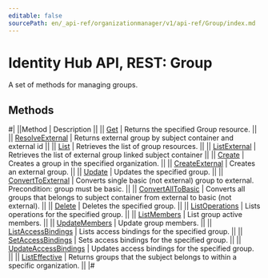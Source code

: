 ```yaml
---
editable: false
sourcePath: en/_api-ref/organizationmanager/v1/api-ref/Group/index.md
---
```


# Identity Hub API, REST: Group

A set of methods for managing groups.

## Methods

#|
||Method | Description ||
|| [Get](get.md) | Returns the specified Group resource. ||
|| [ResolveExternal](resolveExternal.md) | Returns external group by subject container and external id ||
|| [List](list.md) | Retrieves the list of group resources. ||
|| [ListExternal](listExternal.md) | Retrieves the list of external group linked subject container ||
|| [Create](create.md) | Creates a group in the specified organization. ||
|| [CreateExternal](createExternal.md) | Creates an external group. ||
|| [Update](update.md) | Updates the specified group. ||
|| [ConvertToExternal](convertToExternal.md) | Converts single basic (not external) group to external. Precondition: group must be basic. ||
|| [ConvertAllToBasic](convertAllToBasic.md) | Converts all groups that belongs to subject container from external to basic (not external). ||
|| [Delete](delete.md) | Deletes the specified group. ||
|| [ListOperations](listOperations.md) | Lists operations for the specified group. ||
|| [ListMembers](listMembers.md) | List group active members. ||
|| [UpdateMembers](updateMembers.md) | Update group members. ||
|| [ListAccessBindings](listAccessBindings.md) | Lists access bindings for the specified group. ||
|| [SetAccessBindings](setAccessBindings.md) | Sets access bindings for the specified group. ||
|| [UpdateAccessBindings](updateAccessBindings.md) | Updates access bindings for the specified group. ||
|| [ListEffective](listEffective.md) | Returns groups that the subject belongs to within a specific organization. ||
|#